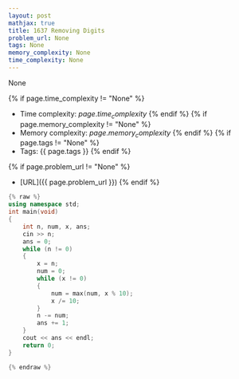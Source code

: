 ```yaml
---
layout: post
mathjax: true
title: 1637 Removing Digits
problem_url: None
tags: None
memory_complexity: None
time_complexity: None
---
```


None


{% if page.time_complexity != "None" %}
- Time complexity: ${{ page.time_complexity }}$
{% endif %}
{% if page.memory_complexity != "None" %}
- Memory complexity: ${{ page.memory_complexity }}$
{% endif %}
{% if page.tags != "None" %}
- Tags: {{ page.tags }}
{% endif %}

{% if page.problem_url != "None" %}
- [URL]({{ page.problem_url }})
{% endif %}

```cpp
{% raw %}
using namespace std;
int main(void)
{
    int n, num, x, ans;
    cin >> n;
    ans = 0;
    while (n != 0)
    {
        x = n;
        num = 0;
        while (x != 0)
        {
            num = max(num, x % 10);
            x /= 10;
        }
        n -= num;
        ans += 1;
    }
    cout << ans << endl;
    return 0;
}

{% endraw %}
```